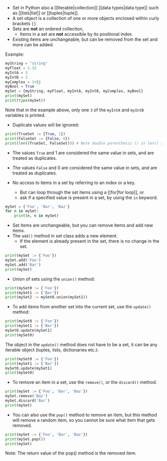 - Set in Python also a [[Iterable|collection]] [[data types|data type]] such as [[lists|list]] or [[tuples|tuple]].
- A set object is a collection of one or more objects enclosed within curly brackets `{}`.
- Sets are **not** an ordered collection,
	- Items in a set are **not** accessible by its positional index.
- Existing items are unchangeable, but can be removed from the set and more can be added. 

Example:
```Python
myString = "string"
myFloat = 2.32
myIntA = 3
myIntB = 3
myComplex = 1+2j
myBool = True
mySet = {myString, myFloat, myIntA, myIntB, myComplex, myBool}
print(mySet)
print(type(mySet))
```
Note that in the example above, only one `3` of the `myIntA` and `myIntB` variables is printed.

- Duplicate values will be ignored:
```Python
print(TrueSet := {True, 1})
print(FalseSet := {False, 0})
print(len((TrueSet, FalseSet))) # Note double parenthesis () in len() arg
```
- The values `True` and $1$ are considered the same value in sets, and are treated as duplicates.
- The values `False` and $0$ are considered the same value in sets, and are treated as duplicates.

- No access to items in a set by referring to an index or a key.
	- But can loop through the set items using a [[for|for loop]], or
	- ask if a specified value is present in a set, by using the `in` keyword.

```Python
mySet = {'Foo', 'Bar', 'Baz'}
for n in mySet:
    print(n, n in mySet)
```

- Set items are unchangeable, but you can remove items and add new items.
- The `add()` method in set class adds a new element.
	- If the element is already present in the set, there is no change in the set.

```Python
print(mySet := {'Foo'})
mySet.add('Foo')
mySet.add('Bar')
print(mySet)
```

- Union of sets using the `union()` method:
```Python
print(mySet0 := {'Foo'})
print(mySet1 := {'Bar'})
print(mySet2 := mySet0.union(mySet1))
```

- To add items from another set into the current set, use the `update()` method:
```Python
print(mySet0 := {'Foo'})
print(mySet1 := {'Bar'})
mySet0.update(mySet1)
print(mySet0)
```
The object in the `update()` method does not have to be a set, it can be any iterable object (tuples, lists, dictionaries etc.):
```Python
print(mySet0 := {'Foo'})
print(mySet1 := ['Bar'])
mySet0.update(mySet1)
print(mySet0)
```

- To remove an item in a set, use the `remove()`, or the `discard()` method.
```Python
print(mySet := {'Foo', 'Bar', 'Baz'})
mySet.remove('Baz')
mySet.discard('Bar')
print(mySet)
```

- You can also use the `pop()` method to remove an item, but this method will remove a random item, so you cannot be sure what item that gets removed.
```Python
print(mySet := {'Foo', 'Bar', 'Baz'})
print(mySet.pop())
print(mySet)
```
Note: The return value of the pop() method is the removed item.